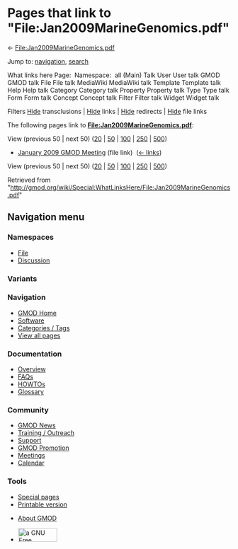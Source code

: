 <div id="mw-page-base" class="noprint">

</div>

<div id="mw-head-base" class="noprint">

</div>

<div id="content" class="mw-body" role="main">

<span id="top"></span>

<div id="mw-js-message" style="display:none;">

</div>



# <span dir="auto">Pages that link to "File:Jan2009MarineGenomics.pdf"</span>

<div id="bodyContent">

<div id="contentSub">

←
[File:Jan2009MarineGenomics.pdf](/wiki/File:Jan2009MarineGenomics.pdf "File:Jan2009MarineGenomics.pdf")

</div>

<div id="jump-to-nav" class="mw-jump">

Jump to: [navigation](#mw-navigation), [search](#p-search)

</div>

<div id="mw-content-text">

What links here Page:  Namespace:  all (Main) Talk User User talk GMOD
GMOD talk File File talk MediaWiki MediaWiki talk Template Template talk
Help Help talk Category Category talk Property Property talk Type Type
talk Form Form talk Concept Concept talk Filter Filter talk Widget
Widget talk

Filters
[Hide](/mediawiki/index.php?title=Special:WhatLinksHere/File:Jan2009MarineGenomics.pdf&hidetrans=1 "Special:WhatLinksHere/File:Jan2009MarineGenomics.pdf")
transclusions \|
[Hide](/mediawiki/index.php?title=Special:WhatLinksHere/File:Jan2009MarineGenomics.pdf&hidelinks=1 "Special:WhatLinksHere/File:Jan2009MarineGenomics.pdf")
links \|
[Hide](/mediawiki/index.php?title=Special:WhatLinksHere/File:Jan2009MarineGenomics.pdf&hideredirs=1 "Special:WhatLinksHere/File:Jan2009MarineGenomics.pdf")
redirects \|
[Hide](/mediawiki/index.php?title=Special:WhatLinksHere/File:Jan2009MarineGenomics.pdf&hideimages=1 "Special:WhatLinksHere/File:Jan2009MarineGenomics.pdf")
file links

The following pages link to
**[File:Jan2009MarineGenomics.pdf](/wiki/File:Jan2009MarineGenomics.pdf "File:Jan2009MarineGenomics.pdf")**:

View (previous 50 \| next 50)
([20](/mediawiki/index.php?title=Special:WhatLinksHere/File:Jan2009MarineGenomics.pdf&limit=20 "Special:WhatLinksHere/File:Jan2009MarineGenomics.pdf")
\|
[50](/mediawiki/index.php?title=Special:WhatLinksHere/File:Jan2009MarineGenomics.pdf&limit=50 "Special:WhatLinksHere/File:Jan2009MarineGenomics.pdf")
\|
[100](/mediawiki/index.php?title=Special:WhatLinksHere/File:Jan2009MarineGenomics.pdf&limit=100 "Special:WhatLinksHere/File:Jan2009MarineGenomics.pdf")
\|
[250](/mediawiki/index.php?title=Special:WhatLinksHere/File:Jan2009MarineGenomics.pdf&limit=250 "Special:WhatLinksHere/File:Jan2009MarineGenomics.pdf")
\|
[500](/mediawiki/index.php?title=Special:WhatLinksHere/File:Jan2009MarineGenomics.pdf&limit=500 "Special:WhatLinksHere/File:Jan2009MarineGenomics.pdf"))

- [January 2009 GMOD
  Meeting](/wiki/January_2009_GMOD_Meeting "January 2009 GMOD Meeting")
  (file link) ‎ <span class="mw-whatlinkshere-tools">([←
  links](/mediawiki/index.php?title=Special:WhatLinksHere&target=January+2009+GMOD+Meeting "Special:WhatLinksHere"))</span>

View (previous 50 \| next 50)
([20](/mediawiki/index.php?title=Special:WhatLinksHere/File:Jan2009MarineGenomics.pdf&limit=20 "Special:WhatLinksHere/File:Jan2009MarineGenomics.pdf")
\|
[50](/mediawiki/index.php?title=Special:WhatLinksHere/File:Jan2009MarineGenomics.pdf&limit=50 "Special:WhatLinksHere/File:Jan2009MarineGenomics.pdf")
\|
[100](/mediawiki/index.php?title=Special:WhatLinksHere/File:Jan2009MarineGenomics.pdf&limit=100 "Special:WhatLinksHere/File:Jan2009MarineGenomics.pdf")
\|
[250](/mediawiki/index.php?title=Special:WhatLinksHere/File:Jan2009MarineGenomics.pdf&limit=250 "Special:WhatLinksHere/File:Jan2009MarineGenomics.pdf")
\|
[500](/mediawiki/index.php?title=Special:WhatLinksHere/File:Jan2009MarineGenomics.pdf&limit=500 "Special:WhatLinksHere/File:Jan2009MarineGenomics.pdf"))

</div>

<div class="printfooter">

Retrieved from
"<http://gmod.org/wiki/Special:WhatLinksHere/File:Jan2009MarineGenomics.pdf>"

</div>

<div id="catlinks" class="catlinks catlinks-allhidden">

</div>

<div class="visualClear">

</div>

</div>

</div>

<div id="mw-navigation">

## Navigation menu

<div id="mw-head">



<div id="left-navigation">

<div id="p-namespaces" class="vectorTabs" role="navigation"
aria-labelledby="p-namespaces-label">

### Namespaces

- <span id="ca-nstab-image"><a href="/wiki/File:Jan2009MarineGenomics.pdf" accesskey="c"
  title="View the file page [c]">File</a></span>
- <span id="ca-talk"><a
  href="/mediawiki/index.php?title=File_talk:Jan2009MarineGenomics.pdf&amp;action=edit&amp;redlink=1"
  accesskey="t"
  title="Discussion about the content page [t]">Discussion</a></span>

</div>

<div id="p-variants" class="vectorMenu emptyPortlet" role="navigation"
aria-labelledby="p-variants-label">

### 

### Variants[](#)

<div class="menu">

</div>

</div>

</div>

<div id="right-navigation">





</div>



</div>

</div>

</div>

<div id="mw-panel">

<div id="p-logo" role="banner">

<a href="/wiki/Main_Page"
style="background-image: url(http://gmod.org/images/GMOD-cogs.png);"
title="Visit the main page"></a>

</div>

<div id="p-Navigation" class="portal" role="navigation"
aria-labelledby="p-Navigation-label">

### Navigation

<div class="body">

- <span id="n-GMOD-Home">[GMOD Home](/wiki/Main_Page)</span>
- <span id="n-Software">[Software](/wiki/GMOD_Components)</span>
- <span id="n-Categories-.2F-Tags">[Categories /
  Tags](/wiki/Categories)</span>
- <span id="n-View-all-pages">[View all
  pages](/wiki/Special:AllPages)</span>

</div>

</div>

<div id="p-Documentation" class="portal" role="navigation"
aria-labelledby="p-Documentation-label">

### Documentation

<div class="body">

- <span id="n-Overview">[Overview](/wiki/Overview)</span>
- <span id="n-FAQs">[FAQs](/wiki/Category:FAQ)</span>
- <span id="n-HOWTOs">[HOWTOs](/wiki/Category:HOWTO)</span>
- <span id="n-Glossary">[Glossary](/wiki/Glossary)</span>

</div>

</div>

<div id="p-Community" class="portal" role="navigation"
aria-labelledby="p-Community-label">

### Community

<div class="body">

- <span id="n-GMOD-News">[GMOD News](/wiki/GMOD_News)</span>
- <span id="n-Training-.2F-Outreach">[Training /
  Outreach](/wiki/Training_and_Outreach)</span>
- <span id="n-Support">[Support](/wiki/Support)</span>
- <span id="n-GMOD-Promotion">[GMOD
  Promotion](/wiki/GMOD_Promotion)</span>
- <span id="n-Meetings">[Meetings](/wiki/Meetings)</span>
- <span id="n-Calendar">[Calendar](/wiki/Calendar)</span>

</div>

</div>

<div id="p-tb" class="portal" role="navigation"
aria-labelledby="p-tb-label">

### Tools

<div class="body">

- <span id="t-specialpages"><a href="/wiki/Special:SpecialPages" accesskey="q"
  title="A list of all special pages [q]">Special pages</a></span>
- <span id="t-print"><a
  href="/mediawiki/index.php?title=Special:WhatLinksHere/File:Jan2009MarineGenomics.pdf&amp;printable=yes"
  rel="alternate" accesskey="p"
  title="Printable version of this page [p]">Printable version</a></span>

</div>

</div>

</div>

</div>

<div id="footer" role="contentinfo">

- <span id="footer-places-about">[About
  GMOD](/wiki/GMOD:About "GMOD:About")</span>

<!-- -->

- <span id="footer-copyrightico">[<img src="http://www.gnu.org/graphics/gfdl-logo-small.png" width="88"
  height="31" alt="a GNU Free Documentation License" />](http://www.gnu.org/licenses/fdl-1.3.html)</span>


<div style="clear:both">

</div>

</div>
